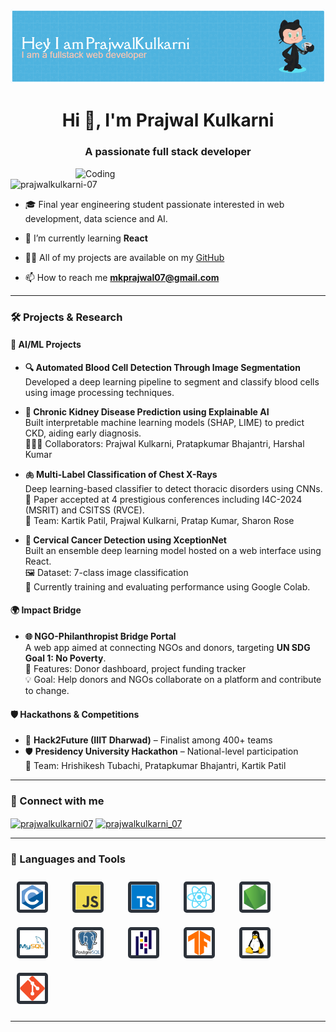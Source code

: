 ![Header](./github-header-image.png)

<h1 align="center">Hi 👋, I'm Prajwal Kulkarni</h1>
<h3 align="center">A passionate full stack developer</h3>

<img align="right" alt="Coding" width="400" src="https://media.tenor.com/IieZUsqoYCwAAAAM/developer.gif"/>

<p align="left"> <img src="https://komarev.com/ghpvc/?username=prajwalkulkarni-07&label=Profile%20views&color=0e75b6&style=flat" alt="prajwalkulkarni-07" /> </p>

- 🎓 Final year engineering student passionate interested in web development, data science and AI.

- 🌱 I’m currently learning **React**

- 👨‍💻 All of my projects are available on my [GitHub](https://github.com/prajwalkulkarni-07)

- 📫 How to reach me **mkprajwal07@gmail.com**

---

### 🛠️ Projects & Research

#### 🔬 AI/ML Projects
- **🔍 Automated Blood Cell Detection Through Image Segmentation**  
  Developed a deep learning pipeline to segment and classify blood cells using image processing techniques.
  
- **🧠 Chronic Kidney Disease Prediction using Explainable AI**  
  Built interpretable machine learning models (SHAP, LIME) to predict CKD, aiding early diagnosis.  
  🧑‍🤝‍🧑 Collaborators: Prajwal Kulkarni, Pratapkumar Bhajantri, Harshal Kumar

- **🫁 Multi-Label Classification of Chest X-Rays**  
  Deep learning-based classifier to detect thoracic disorders using CNNs.  
  📄 Paper accepted at 4 prestigious conferences including I4C-2024 (MSRIT) and CSITSS (RVCE).  
  👥 Team: Kartik Patil, Prajwal Kulkarni, Pratap Kumar, Sharon Rose

- **🧬 Cervical Cancer Detection using XceptionNet**  
  Built an ensemble deep learning model hosted on a web interface using React.  
  🖼️ Dataset: 7-class image classification  
  🔬 Currently training and evaluating performance using Google Colab.


#### 🌍 Impact Bridge
- **🌐 NGO-Philanthropist Bridge Portal**  
  A web app aimed at connecting NGOs and donors, targeting **UN SDG Goal 1: No Poverty**.  
  🔗 Features: Donor dashboard, project funding tracker  
  💡 Goal: Help donors and NGOs collaborate on a platform and contribute to change.

#### 🛡️ Hackathons & Competitions
- 🧠 **Hack2Future (IIIT Dharwad)** – Finalist among 400+ teams  
- 🛡️ **Presidency University Hackathon** – National-level participation  
  👥 Team: Hrishikesh Tubachi, Pratapkumar Bhajantri, Kartik Patil

---

### 📱 Connect with me

<p align="left">
<a href="https://linkedin.com/in/prajwalkulkarni07" target="blank"><img align="center" src="https://raw.githubusercontent.com/rahuldkjain/github-profile-readme-generator/master/src/images/icons/Social/linked-in-alt.svg" alt="prajwalkulkarni07" height="30" width="40" /></a>
<a href="https://instagram.com/prajwalkulkarni_07" target="blank"><img align="center" src="https://raw.githubusercontent.com/rahuldkjain/github-profile-readme-generator/master/src/images/icons/Social/instagram.svg" alt="prajwalkulkarni_07" height="30" width="40" /></a>
</p>

---

### 🧰 Languages and Tools

<p align="left">
  <a href="https://www.cprogramming.com/" target="_blank" style="margin-right: 15px; display: inline-block;">
    <img src="https://raw.githubusercontent.com/devicons/devicon/master/icons/c/c-original.svg" alt="C" width="40" height="40" style="margin: 10px; background-color: #2d333b; border-radius: 5px; padding: 5px;" />
  </a>
  <a href="https://developer.mozilla.org/en-US/docs/Web/JavaScript" target="_blank" style="margin-right: 15px; display: inline-block;">
    <img src="https://raw.githubusercontent.com/devicons/devicon/master/icons/javascript/javascript-original.svg" alt="JavaScript" width="40" height="40" style="margin: 10px; background-color: #2d333b; border-radius: 5px; padding: 5px;" />
  </a>
  <a href="https://www.typescriptlang.org/" target="_blank" style="margin-right: 15px; display: inline-block;">
    <img src="https://raw.githubusercontent.com/devicons/devicon/master/icons/typescript/typescript-original.svg" alt="TypeScript" width="40" height="40" style="margin: 10px; background-color: #2d333b; border-radius: 5px; padding: 5px;" />
  </a>
  <a href="https://reactjs.org/" target="_blank" style="margin-right: 15px; display: inline-block;">
    <img src="https://raw.githubusercontent.com/devicons/devicon/master/icons/react/react-original.svg" alt="React" width="40" height="40" style="margin: 10px; background-color: #2d333b; border-radius: 5px; padding: 5px;" />
  </a>
  <a href="https://nodejs.org/" target="_blank" style="margin-right: 15px; display: inline-block;">
    <img src="https://raw.githubusercontent.com/devicons/devicon/master/icons/nodejs/nodejs-original.svg" alt="Node.js" width="40" height="40" style="margin: 10px; background-color: #2d333b; border-radius: 5px; padding: 5px;" />
  </a>
  </a>
  <a href="https://www.mysql.com/" target="_blank" style="margin-right: 15px; display: inline-block;">
    <img src="https://raw.githubusercontent.com/devicons/devicon/master/icons/mysql/mysql-original-wordmark.svg" alt="MySQL" width="40" height="40" style="margin: 10px; background-color: #2d333b; border-radius: 5px; padding: 5px;" />
  </a>
  <a href="https://www.postgresql.org/" target="_blank" style="margin-right: 15px; display: inline-block;">
    <img src="https://raw.githubusercontent.com/devicons/devicon/master/icons/postgresql/postgresql-original-wordmark.svg" alt="PostgreSQL" width="40" height="40" style="margin: 10px; background-color: #2d333b; border-radius: 5px; padding: 5px;" />
  </a>
  <a href="https://pandas.pydata.org/" target="_blank" style="margin-right: 15px; display: inline-block;">
    <img src="https://raw.githubusercontent.com/devicons/devicon/master/icons/pandas/pandas-original.svg" alt="Pandas" width="40" height="40" style="margin: 10px; background-color: #2d333b; border-radius: 5px; padding: 5px;" />
  </a>
  <a href="https://www.tensorflow.org/" target="_blank" style="margin-right: 15px; display: inline-block;">
    <img src="https://raw.githubusercontent.com/devicons/devicon/master/icons/tensorflow/tensorflow-original.svg" alt="TensorFlow" width="40" height="40" style="margin: 10px; background-color: #2d333b; border-radius: 5px; padding: 5px;" />
  </a>
  <a href="https://www.linux.org/" target="_blank" style="margin-right: 15px; display: inline-block;">
    <img src="https://raw.githubusercontent.com/devicons/devicon/master/icons/linux/linux-original.svg" alt="Linux" width="40" height="40" style="margin: 10px; background-color: #2d333b; border-radius: 5px; padding: 5px;" />
  </a>
  <a href="https://git-scm.com/" target="_blank" style="margin-right: 15px; display: inline-block;">
    <img src="https://raw.githubusercontent.com/devicons/devicon/master/icons/git/git-original.svg" alt="Git" width="40" height="40" style="margin: 10px; background-color: #2d333b; border-radius: 5px; padding: 5px;" />
  </a>
</p>

---
